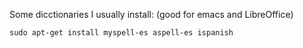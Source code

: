 
Some dicctionaries I usually install:
(good for emacs and LibreOffice)

    sudo apt-get install myspell-es aspell-es ispanish 
